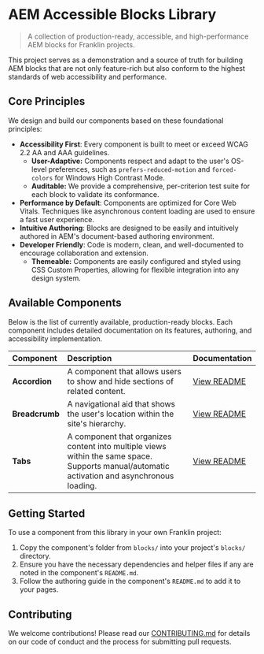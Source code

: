 # AEM Accessible Blocks Library

> A collection of production-ready, accessible, and high-performance AEM blocks for Franklin projects.

This project serves as a demonstration and a source of truth for building AEM blocks that are not only feature-rich but also conform to the highest standards of web accessibility and performance.

## Core Principles

We design and build our components based on these foundational principles:

*   **Accessibility First**: Every component is built to meet or exceed WCAG 2.2 AA and AAA guidelines.
    *   **User-Adaptive:** Components respect and adapt to the user's OS-level preferences, such as `prefers-reduced-motion` and `forced-colors` for Windows High Contrast Mode.
    *   **Auditable:** We provide a comprehensive, per-criterion test suite for each block to validate its conformance.
*   **Performance by Default**: Components are optimized for Core Web Vitals. Techniques like asynchronous content loading are used to ensure a fast user experience.
*   **Intuitive Authoring**: Blocks are designed to be easily and intuitively authored in AEM's document-based authoring environment.
*   **Developer Friendly**: Code is modern, clean, and well-documented to encourage collaboration and extension.
    *   **Themeable:** Components are easily configured and styled using CSS Custom Properties, allowing for flexible integration into any design system.

## Available Components

Below is the list of currently available, production-ready blocks. Each component includes detailed documentation on its features, authoring, and accessibility implementation.

| Component | Description | Documentation |
| :--- | :--- | :--- |
| **Accordion** | A component that allows users to show and hide sections of related content. | [View README](./blocks/accordion/README.md) |
| **Breadcrumb** | A navigational aid that shows the user's location within the site's hierarchy. | [View README](./blocks/breadcrumb/README.md) |
| **Tabs** | A component that organizes content into multiple views within the same space. Supports manual/automatic activation and asynchronous loading. | [View README](./blocks/tabs/README.md) |

## Getting Started

To use a component from this library in your own Franklin project:

1.  Copy the component's folder from `blocks/` into your project's `blocks/` directory.
2.  Ensure you have the necessary dependencies and helper files if any are noted in the component's `README.md`.
3.  Follow the authoring guide in the component's `README.md` to add it to your pages.

## Contributing

We welcome contributions! Please read our [CONTRIBUTING.md](./CONTRIBUTING.md) for details on our code of conduct and the process for submitting pull requests.
